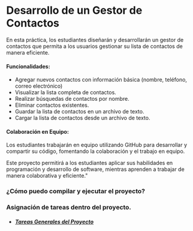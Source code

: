 # Desarrollo de un Gestor de Contactos
En esta práctica, los estudiantes diseñarán y desarrollarán un gestor de contactos que permita a los usuarios gestionar su lista de contactos de manera eficiente.
#### Funcionalidades:

- Agregar nuevos contactos con información básica (nombre, teléfono, correo electrónico)
- Visualizar la lista completa de contactos.
- Realizar búsquedas de contactos por nombre.
- Eliminar contactos existentes.
- Guardar la lista de contactos en un archivo de texto.
- Cargar la lista de contactos desde un archivo de texto.

#### Colaboración en Equipo:

Los estudiantes trabajarán en equipo utilizando GitHub para desarrollar y compartir su código, fomentando la colaboración y el trabajo en equipo.

Este proyecto permitirá a los estudiantes aplicar sus habilidades en programación y desarrollo de software, mientras aprenden a trabajar de manera colaborativa y eficiente."
### ¿Cómo puedo compilar y ejecutar el proyecto?

### Asignación de tareas dentro del proyecto.
- ##### [Tareas Generales del Proyecto](https://planner.cloud.microsoft/f94bf4d9-8097-4794-adf6-a5466ca28563/Home/PlanViews/0MGcMwpssEaHDXUrJEsSKWQAC--D?Type=PlanLink&Channel=Link&CreatedTime=638761441005440000 "Tareas Generales del Proyecto")

